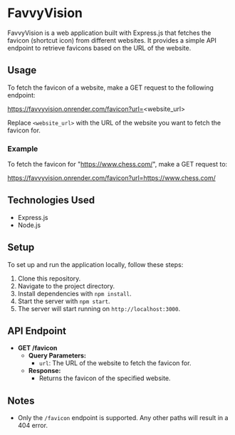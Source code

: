 # FavvyVision

FavvyVision is a web application built with Express.js that fetches the favicon (shortcut icon) from different websites. It provides a simple API endpoint to retrieve favicons based on the URL of the website.

## Usage

To fetch the favicon of a website, make a GET request to the following endpoint:

https://favvyvision.onrender.com/favicon?url=<website_url>

Replace `<website_url>` with the URL of the website you want to fetch the favicon for.

### Example

To fetch the favicon for "https://www.chess.com/", make a GET request to:

https://favvyvision.onrender.com/favicon?url=https://www.chess.com/


## Technologies Used

- Express.js
- Node.js

## Setup

To set up and run the application locally, follow these steps:

1. Clone this repository.
2. Navigate to the project directory.
3. Install dependencies with `npm install`.
4. Start the server with `npm start`.
5. The server will start running on `http://localhost:3000`.

## API Endpoint

- **GET /favicon**
  - **Query Parameters:**
    - `url`: The URL of the website to fetch the favicon for.
  - **Response:**
    - Returns the favicon of the specified website.

## Notes

- Only the `/favicon` endpoint is supported. Any other paths will result in a 404 error.

